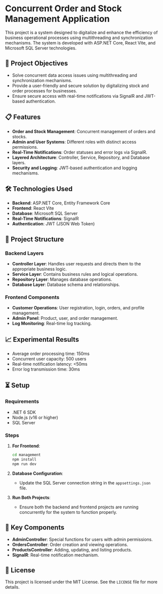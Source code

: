 # Concurrent Order and Stock Management Application

This project is a system designed to digitalize and enhance the efficiency of business operational processes using multithreading and synchronization mechanisms. The system is developed with ASP.NET Core, React Vite, and Microsoft SQL Server technologies.

## 🚀 Project Objectives

- Solve concurrent data access issues using multithreading and synchronization mechanisms.
- Provide a user-friendly and secure solution by digitalizing stock and order processes for businesses.
- Ensure secure access with real-time notifications via SignalR and JWT-based authentication.

## 📋 Features

- **Order and Stock Management**: Concurrent management of orders and stocks.
- **Admin and User Systems**: Different roles with distinct access permissions.
- **Real-Time Notifications**: Order statuses and error logs via SignalR.
- **Layered Architecture**: Controller, Service, Repository, and Database layers.
- **Security and Logging**: JWT-based authentication and logging mechanisms.

## 🛠️ Technologies Used

- **Backend**: ASP.NET Core, Entity Framework Core
- **Frontend**: React Vite
- **Database**: Microsoft SQL Server
- **Real-Time Notifications**: SignalR
- **Authentication**: JWT (JSON Web Token)

## 📂 Project Structure

### Backend Layers
- **Controller Layer**: Handles user requests and directs them to the appropriate business logic.
- **Service Layer**: Contains business rules and logical operations.
- **Repository Layer**: Manages database operations.
- **Database Layer**: Database schema and relationships.

### Frontend Components
- **Customer Operations**: User registration, login, orders, and profile management.
- **Admin Panel**: Product, user, and order management.
- **Log Monitoring**: Real-time log tracking.

## 📈 Experimental Results

- Average order processing time: 150ms
- Concurrent user capacity: 500 users
- Real-time notification latency: <50ms
- Error log transmission time: 30ms

## ⏳ Setup

### Requirements
- .NET 6 SDK
- Node.js (v16 or higher)
- SQL Server

### Steps

1. **For Frontend**:
   ```bash
   cd management
   npm install
   npm run dev
   ```
2. **Database Configuration**:
   - Update the SQL Server connection string in the `appsettings.json` file.

3. **Run Both Projects**:
   - Ensure both the backend and frontend projects are running concurrently for the system to function properly.
  

## 🌟 Key Components

- **AdminController**: Special functions for users with admin permissions.
- **OrdersController**: Order creation and viewing operations.
- **ProductsController**: Adding, updating, and listing products.
- **SignalR**: Real-time notification mechanism.

## 📄 License

This project is licensed under the MIT License. See the `LICENSE` file for more details.

